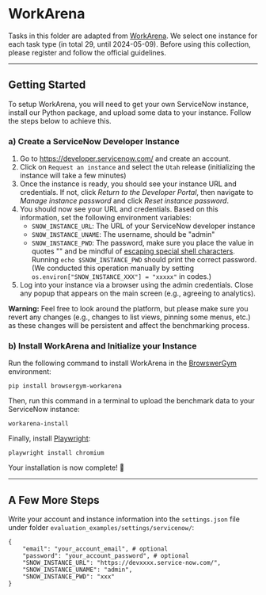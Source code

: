 # WorkArena

Tasks in this folder are adapted from [WorkArena](https://github.com/ServiceNow/WorkArena). We select one instance for each task type (in total 29, until 2024-05-09). Before using this collection, please register and follow the official guidelines.

----

## Getting Started

To setup WorkArena, you will need to get your own ServiceNow instance, install our Python package, and upload some data to your instance. Follow the steps below to achieve this.

### a) Create a ServiceNow Developer Instance

1. Go to https://developer.servicenow.com/ and create an account.
2. Click on `Request an instance` and select the `Utah` release (initializing the instance will take a few minutes)
3. Once the instance is ready, you should see your instance URL and credentials. If not, click _Return to the Developer Portal_, then navigate to _Manage instance password_ and click _Reset instance password_.
4. You should now see your URL and credentials. Based on this information, set the following environment variables:
    * `SNOW_INSTANCE_URL`: The URL of your ServiceNow developer instance
    * `SNOW_INSTANCE_UNAME`: The username, should be "admin"
    * `SNOW_INSTANCE_PWD`: The password, make sure you place the value in quotes "" and be mindful of [escaping special shell characters](https://onlinelinuxtools.com/escape-shell-characters). Running `echo $SNOW_INSTANCE_PWD` should print the correct password. (We conducted this operation manually by setting `os.environ["SNOW_INSTANCE_XXX"] = "xxxxx"` in codes.)
6. Log into your instance via a browser using the admin credentials. Close any popup that appears on the main screen (e.g., agreeing to analytics).

**Warning:** Feel free to look around the platform, but please make sure you revert any changes (e.g., changes to list views, pinning some menus, etc.) as these changes will be persistent and affect the benchmarking process.

### b) Install WorkArena and Initialize your Instance

Run the following command to install WorkArena in the [BrowswerGym](https://github.com/servicenow/browsergym) environment:
```
pip install browsergym-workarena
```

Then, run this command in a terminal to upload the benchmark data to your ServiceNow instance:
```
workarena-install
```

Finally, install [Playwright](https://github.com/microsoft/playwright):
```
playwright install chromium
```

Your installation is now complete! 🎉

----

## A Few More Steps

Write your account and instance information into the `settings.json` file under folder `evaluation_examples/settings/servicenow/`:

```
{
    "email": "your_account_email", # optional
    "password": "your_account_password", # optional
    "SNOW_INSTANCE_URL": "https://devxxxx.service-now.com/",
    "SNOW_INSTANCE_UNAME": "admin",
    "SNOW_INSTANCE_PWD": "xxx"
}
```